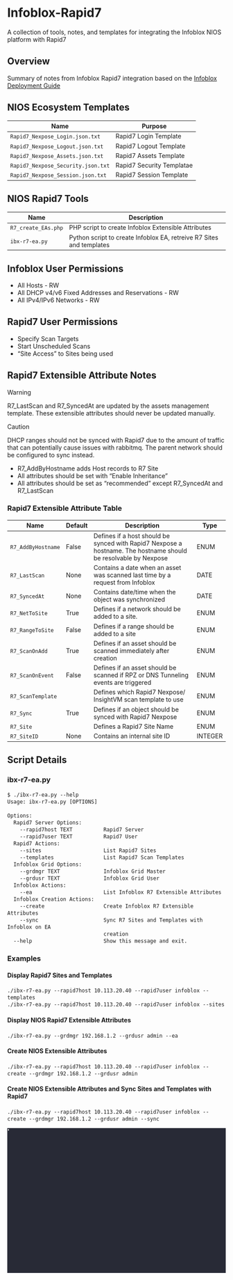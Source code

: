 # Infoblox-Rapid7
A collection of tools, notes, and templates for integrating the Infoblox NIOS platform with Rapid7

## Overview
Summary of notes from Infoblox Rapid7 integration based on the [Infoblox Deployment Guide](https://insights.infoblox.com/resources-deployment-guides/infoblox-deployment-guide-outbound-api-integration-with-rapid7-nexpose)

## NIOS Ecosystem Templates

| Name | Purpose |
| --- | --- |
| `Rapid7_Nexpose_Login.json.txt` | Rapid7 Login Template |
| `Rapid7_Nexpose_Logout.json.txt` | Rapid7 Logout Template |
| `Rapid7_Nexpose_Assets.json.txt` | Rapid7 Assets Template |
| `Rapid7_Nexpose_Security.json.txt` | Rapid7 Security Templatae |
| `Rapid7_Nexpose_Session.json.txt` | Rapid7 Session Template |

## NIOS Rapid7 Tools
| Name | Description |
| --- | --- |
| `R7_create_EAs.php` | PHP script to create Infoblox Extensible Attributes |
| `ibx-r7-ea.py` | Python script to create Infoblox EA, retreive R7 Sites and templates |

## Infoblox User Permissions
* All Hosts - RW
* All DHCP v4/v6 Fixed Addresses and Reservations - RW
* All IPv4/IPv6 Networks - RW

## Rapid7 User Permissions
*	Specify Scan Targets
*	Start Unscheduled Scans
*	“Site Access” to Sites being used


## Rapid7 Extensible Attribute Notes 

> [!WARNING]
> R7_LastScan and R7_SyncedAt are updated by the assets management template. These extensible attributes should never be updated manually.

> [!CAUTION]
> DHCP ranges should not be synced with Rapid7 due to the amount of traffic that can potentially cause issues with rabbitmq. The parent network should be configured to sync instead.

* R7_AddByHostname adds Host records to R7 Site
* All attributes should be set with “Enable Inheritance”
* All attributes should be set as “recommended” except R7_SyncedAt and R7_LastScan

### Rapid7 Extensible Attribute Table
| Name | Default | Description | Type |
| --- | --- | --- | --- |
| `R7_AddByHostname` | False | Defines if a host should be synced with Rapid7 Nexpose  a hostname. The hostname should be resolvable by Nexpose | ENUM | 
| `R7_LastScan` | None | Contains a date when an asset was scanned last time by a request from Infoblox | DATE | 
| `R7_SyncedAt` | None | Contains date/time when the object was synchronized | DATE |
| `R7_NetToSite` | True | Defines if a network should be added to a site. | ENUM | 
| `R7_RangeToSite` | False | Defines if a range should be added to a site | ENUM | 
| `R7_ScanOnAdd` | True | Defines if an asset should be scanned immediately after creation | ENUM | 
| `R7_ScanOnEvent` | False | Defines if an asset should be scanned if RPZ or DNS Tunneling events are triggered | ENUM | 
| `R7_ScanTemplate` | <Scan Template> | Defines which Rapid7 Nexpose/ InsightVM scan template to use| ENUM |
| `R7_Sync` | True | Defines if an object should be synced with Rapid7 Nexpose | ENUM |
| `R7_Site` | <R7 Site> | Defines a Rapid7 Site Name | ENUM | 
| `R7_SiteID` | None | Contains an internal site ID | INTEGER |


## Script Details
### ibx-r7-ea.py
```
$ ./ibx-r7-ea.py --help
Usage: ibx-r7-ea.py [OPTIONS]

Options:
  Rapid7 Server Options:
    --rapid7host TEXT          Rapid7 Server
    --rapid7user TEXT          Rapid7 User
  Rapid7 Actions:
    --sites                    List Rapid7 Sites
    --templates                List Rapid7 Scan Templates
  Infoblox Grid Options:
    --grdmgr TEXT              Infoblox Grid Master
    --grdusr TEXT              Infoblox Grid User
  Infoblox Actions:
    --ea                       List Infoblox R7 Extensible Attributes
  Infoblox Creation Actions:
    --create                   Create Infoblox R7 Extensible Attributes
    --sync                     Sync R7 Sites and Templates with Infoblox on EA
                               creation
  --help                       Show this message and exit.
```

### Examples
#### Display Rapid7 Sites and Templates
```
./ibx-r7-ea.py --rapid7host 10.113.20.40 --rapid7user infoblox --templates
./ibx-r7-ea.py --rapid7host 10.113.20.40 --rapid7user infoblox --sites
```
#### Display NIOS Rapid7 Extensible Attributes
```
./ibx-r7-ea.py --grdmgr 192.168.1.2 --grdusr admin --ea
```
#### Create NIOS Extensible Attributes
```
./ibx-r7-ea.py --rapid7host 10.113.20.40 --rapid7user infoblox --create --grdmgr 192.168.1.2 --grdusr admin
```
#### Create NIOS Extensible Attributes and Sync Sites and Templates with Rapid7
```
./ibx-r7-ea.py --rapid7host 10.113.20.40 --rapid7user infoblox --create --grdmgr 192.168.1.2 --grdusr admin --sync
```

![Demo](infoblox-nios-rapid7.gif)
